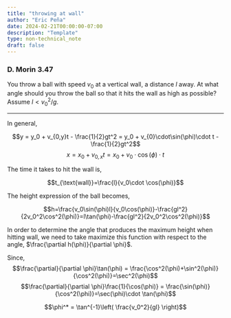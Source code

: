 ```yaml
---
title: "throwing at wall"
author: "Eric Peña"
date: 2024-02-21T00:00:00-07:00
description: "Template"
type: non-technical_note
draft: false
---
```


### D. Morin 3.47

You throw a ball with speed $v_0$ at a vertical wall, a distance $l$ away. At what angle should you throw the ball so that it hits the wall as high as possible? Assume $l < v_0^2/g$.

-------------------------

In general,

$$y = y_0 + v_{0,y}t - \frac{1}{2}gt^2 = y_0 + v_{0}\cdot\sin(\phi)\cdot t - \frac{1}{2}gt^2$$
$$x = x_0 + v_{0,x}t = x_0 + v_{0}\cdot\cos(\phi)\cdot t$$

The time it takes to hit the wall is,

$$t_{\text{wall}}=\frac{l}{v_0\cdot \cos(\phi)}$$

The height expression of the ball becomes,

$$h=\frac{v_0\sin(\phi)l}{v_0\cos(\phi)}-\frac{gl^2}{2v_0^2\cos^2(\phi)}=l\tan(\phi)-\frac{gl^2}{2v_0^2\cos^2(\phi)}$$

In order to determine the angle that produces the maximum height when hitting wall, we need to take maximize this function with respect to the angle, $\frac{\partial h(\phi)}{\partial \phi}$.

Since,
$$\frac{\partial}{\partial \phi}\tan(\phi) = \frac{\cos^2(\phi)+\sin^2(\phi)}{\cos^2(\phi)}=\sec^2(\phi)$$
$$\frac{\partial}{\partial \phi}\frac{1}{\cos(\phi)} = \frac{\sin(\phi)}{\cos^2(\phi)}=\sec(\phi)\cdot \tan(\phi)$$

$$\phi^* = \tan^{-1}\left( \frac{v_0^2}{gl} \right)$$